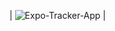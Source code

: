| ![Expo-Tracker-App](https://github.com/ahmetizgi84/eclipse-jee-web-workspace/nLayeredDemo/blob/master/ss/ckm.png?raw=true) | 